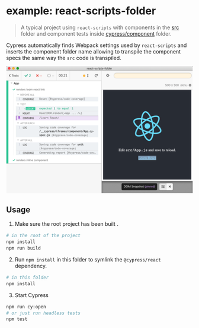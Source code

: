 # example: react-scripts-folder

> A typical project using `react-scripts` with components in the [src](src) folder and component tests inside [cypress/component](cypress/component) folder.

Cypress automatically finds Webpack settings used by `react-scripts` and inserts the component folder name allowing to transpile the component specs the same way the `src` code is transpiled.

![App test](images/app-test.png)

## Usage

1. Make sure the root project has been built .

```bash
# in the root of the project
npm install
npm run build
```

2. Run `npm install` in this folder to symlink the `@cypress/react` dependency.

```bash
# in this folder
npm install
```

3. Start Cypress

```bash
npm run cy:open
# or just run headless tests
npm test
```
